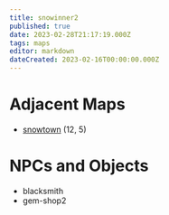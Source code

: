 ```yaml
---
title: snowinner2
published: true
date: 2023-02-28T21:17:19.000Z
tags: maps
editor: markdown
dateCreated: 2023-02-16T00:00:00.000Z
---
```



# Adjacent Maps
 * [snowtown](/maps/snowtown) (12, 5)

# NPCs and Objects
 * blacksmith
 * gem-shop2
